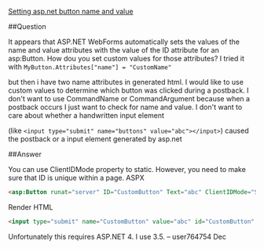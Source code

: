 ﻿[Setting asp.net button name and value](http://stackoverflow.com/questions/20353483/setting-asp-net-button-name-and-value)

##Question

It appears that ASP.NET WebForms automatically sets the values of the name and value attributes with the value of the ID attribute 
for an asp:Button. How dou you set custom values for those attributes?
 I tried it with ```MyButton.Attributes["name"] = "CustomName" ```

but then i have two name attributes in generated html. 
I would like to use custom values to determine which button was clicked during a postback.
 I don't want to use CommandName or CommandArgument because when a postback occurs I just want to check for name and value. 
I don't want to care about whether a handwritten input element 

(like ```<input type="submit" name="buttons" value="abc"></input>```) 
caused the postback or a input element generated by asp.net



##Answer 

You can use ClientIDMode property to static. However, you need to make sure that ID is unique within a page. 
ASPX

```aspx
<asp:Button runat="server" ID="CustomButton" Text="abc" ClientIDMode="Static" />
```

Render HTML

```html
<input type="submit" name="CustomButton" value="abc" id="CustomButton" />
```

Unfortunately this requires ASP.NET 4. I use 3.5. – user764754 Dec 
